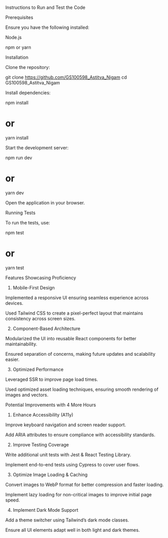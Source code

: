 Instructions to Run and Test the Code

Prerequisites

Ensure you have the following installed:

Node.js 

npm or yarn

Installation

Clone the repository:

git clone https://github.com/GS100598_Astitva_Nigam
cd GS100598_Astitva_Nigam

Install dependencies:

npm install  
# or
yarn install

Start the development server:

npm run dev  
# or
yarn dev

Open the application in your browser.

Running Tests

To run the tests, use:

npm test
# or
yarn test

Features Showcasing Proficiency

1. Mobile-First Design

Implemented a responsive UI ensuring seamless experience across devices.

Used Tailwind CSS to create a pixel-perfect layout that maintains consistency across screen sizes.

2. Component-Based Architecture

Modularized the UI into reusable React components for better maintainability.

Ensured separation of concerns, making future updates and scalability easier.

3. Optimized Performance

Leveraged SSR to improve page load times.

Used optimized asset loading techniques, ensuring smooth rendering of images and vectors.

Potential Improvements with 4 More Hours

1. Enhance Accessibility (A11y)

Improve keyboard navigation and screen reader support.

Add ARIA attributes to ensure compliance with accessibility standards.

2. Improve Testing Coverage

Write additional unit tests with Jest & React Testing Library.

Implement end-to-end tests using Cypress to cover user flows.

3. Optimize Image Loading & Caching

Convert images to WebP format for better compression and faster loading.

Implement lazy loading for non-critical images to improve initial page speed.

4. Implement Dark Mode Support

Add a theme switcher using Tailwind’s dark mode classes.

Ensure all UI elements adapt well in both light and dark themes.
